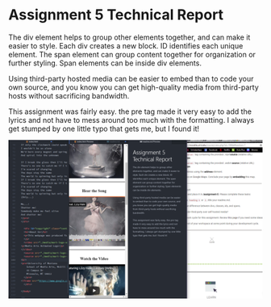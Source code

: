 # Assignment 5 Technical Report

The div element helps to group other elements together, and can make it easier to style. Each div creates a new block. ID identifies each unique element. The span element can group content together for organization or further styling. Span elements can be inside div elements.

Using third-party hosted media can be easier to embed than to code your own source, and you know you can get high-quality media from third-party hosts without sacrificing bandwidth.

 This assignment was fairly easy. the pre tag made it very easy to add the lyrics and not have to mess around too much with the formatting. I always get stumped by one little typo that gets me, but I found it!

 ![My Screenshot](./images/screenshot_a5.png)

